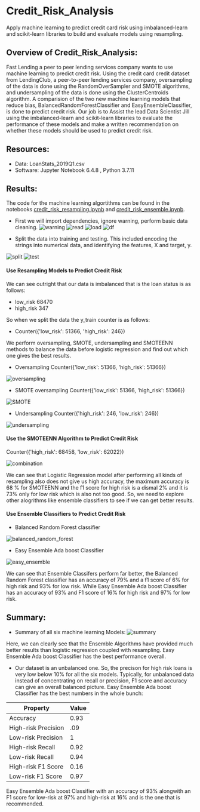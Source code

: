 # Credit_Risk_Analysis
Apply machine learning to predict credit card risk using imbalanced-learn and scikit-learn libraries to build and evaluate models using resampling.

## Overview of Credit_Risk_Analysis:
Fast Lending a peer to peer lending services company wants to use machine learning to predict credit risk. Using the credit card credit dataset from LendingClub, a peer-to-peer lending services company, oversampling of the data is done using the RandomOverSampler and SMOTE algorithms, and undersampling of the data is done using the ClusterCentroids algorithm. A comparision of the two new machine learning models that reduce bias, BalancedRandomForestClassifier and EasyEnsembleClassifier, is done to predict credit risk. Our job is to  Assist the lead Data Scientist Jill using the imbalanced-learn and scikit-learn libraries to evaluate the performance of these models and make a written recommendation on whether these models should be used to predict credit risk.

## Resources:
* Data: LoanStats_2019Q1.csv
* Software: Jupyter Notebook 6.4.8 , Python 3.7.11 

## Results:
The code for the machine learning algortithms can be found in the notebooks [credit_risk_resampling.ipynb](https://github.com/sucharita1/Credit_Risk_Analysis/blob/41fa81b2ef10b35d67966a44622cc3a0eecee954/credit_risk_resampling.ipynb) and [credit_risk_ensemble.ipynb](https://github.com/sucharita1/Credit_Risk_Analysis/blob/41fa81b2ef10b35d67966a44622cc3a0eecee954/credit_risk_ensemble.ipynb).

* First we will import dependencies, ignore warning, perform basic data cleaning.
![warning](https://github.com/sucharita1/Credit_Risk_Analysis/blob/cf647cc5d22c232068e0526aa18635bc6402fc9e/Images/warning.png?raw=true)
![read](https://github.com/sucharita1/Credit_Risk_Analysis/blob/cf647cc5d22c232068e0526aa18635bc6402fc9e/Images/read.png?raw=true)
![load](https://github.com/sucharita1/Credit_Risk_Analysis/blob/cf647cc5d22c232068e0526aa18635bc6402fc9e/Images/load.png?raw=true)
![df](https://github.com/sucharita1/Credit_Risk_Analysis/blob/cf647cc5d22c232068e0526aa18635bc6402fc9e/Images/df.png?raw=true)

* Split the data into training and testing. This included encoding the strings into numerical data, and identifying the features, X and target, y.

![split](https://github.com/sucharita1/Credit_Risk_Analysis/blob/cf647cc5d22c232068e0526aa18635bc6402fc9e/Images/split.png?raw=true)
![test](https://github.com/sucharita1/Credit_Risk_Analysis/blob/cf647cc5d22c232068e0526aa18635bc6402fc9e/Images/test.png?raw=true)


#### Use Resampling Models to Predict Credit Risk
We can see outright that our data is imbalanced that is the loan status is as follows:
* low_risk     68470
* high_risk      347

So when we split the data the y_train counter is as follows:
* Counter({'low_risk': 51366, 'high_risk': 246})

We perform oversampling, SMOTE, undersampling and SMOTEENN methods to balance the data before logistic regression and find out which one gives the best results.
* Oversampling 
Counter({'low_risk': 51366, 'high_risk': 51366})

![oversampling](https://github.com/sucharita1/Credit_Risk_Analysis/blob/cf647cc5d22c232068e0526aa18635bc6402fc9e/Images/oversampling.png?raw=true)

* SMOTE oversampling
Counter({'low_risk': 51366, 'high_risk': 51366})

![SMOTE](https://github.com/sucharita1/Credit_Risk_Analysis/blob/cf647cc5d22c232068e0526aa18635bc6402fc9e/Images/SMOTE.png?raw=true)

* Undersampling
Counter({'high_risk': 246, 'low_risk': 246})

![undersampling](https://github.com/sucharita1/Credit_Risk_Analysis/blob/cf647cc5d22c232068e0526aa18635bc6402fc9e/Images/undersampling.png?raw=true)


#### Use the SMOTEENN Algorithm to Predict Credit Risk
Counter({'high_risk': 68458, 'low_risk': 62022})

![combination](https://github.com/sucharita1/Credit_Risk_Analysis/blob/cf647cc5d22c232068e0526aa18635bc6402fc9e/Images/combination.png?raw=true)

We can see that Logistic Regression model after performing all kinds of resampling also does not give us high accuracy, the maximum accuracy is 68 % for SMOTEENN and the f1 score for high risk is a dismal 2% and  it is 73% only for low risk which is also not too good. So, we need to explore other alogrithms like ensemble classifiers to see if we can get better results.

#### Use Ensemble Classifiers to Predict Credit Risk
* Balanced Random Forest classifier

![balanced_random_forest](https://github.com/sucharita1/Credit_Risk_Analysis/blob/cf647cc5d22c232068e0526aa18635bc6402fc9e/Images/balanced_random_forest.png?raw=true)

* Easy Ensemble Ada boost Classifier

![easy_ensemble](https://github.com/sucharita1/Credit_Risk_Analysis/blob/cf647cc5d22c232068e0526aa18635bc6402fc9e/Images/easy_ensemble.png?raw=true)

We can see that Ensemble Classifers perform far better, the Balanced Random Forest classifier has an accuracy of 79% and a f1 score of 6% for high risk and 93% for low risk. While Easy Ensemble Ada boost Classifier has an accuracy of 93% and F1 score of 16% for high risk and 97% for low risk.

## Summary:

* Summary of all six machine learning Models:
![summary](https://github.com/sucharita1/Credit_Risk_Analysis/blob/cf647cc5d22c232068e0526aa18635bc6402fc9e/Images/summary.png?raw=true)

Here, we can clearly see that the Ensemble Algorithms have provided much better results than logistic regression coupled with resampling. Easy Ensemble Ada boost Classifier has the best performance overall.

* Our dataset is an unbalanced one. So, the precison for high risk loans is very low below 10% for all the six models. Typically, for unbalanced data instead of concentrating on recall or precision, F1 score and accuracy can give an overall balanced picture. Easy Ensemble Ada boost Classifier has the best numbers in the whole bunch:

| Property | Value |
| --- | --- |
Accuracy       |         0.93 |
High-risk Precision	 |    .09	
Low-risk Precision  |       1				
High-risk Recall	   |    0.92
Low-risk Recall	    |    0.94
High-risk F1 Score |	    0.16
Low-risk F1 Score  |     0.97

Easy Ensemble Ada boost Classifier with an accuracy of 93% alongwith an F1 score for low-risk at 97% and high-risk at 16% and is the one that is recommended.

 


